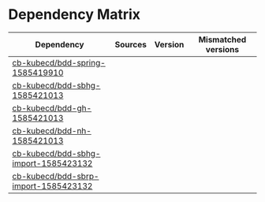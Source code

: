 # Dependency Matrix

Dependency | Sources | Version | Mismatched versions
---------- | ------- | ------- | -------------------
[cb-kubecd/bdd-spring-1585419910](https://github.com/cb-kubecd/bdd-spring-1585419910.git) |  | []() | 
[cb-kubecd/bdd-sbhg-1585421013](https://github.com/cb-kubecd/bdd-sbhg-1585421013.git) |  | []() | 
[cb-kubecd/bdd-gh-1585421013](https://github.com/cb-kubecd/bdd-gh-1585421013.git) |  | []() | 
[cb-kubecd/bdd-nh-1585421013](https://github.com/cb-kubecd/bdd-nh-1585421013.git) |  | []() | 
[cb-kubecd/bdd-sbhg-import-1585423132](https://github.com/cb-kubecd/bdd-sbhg-import-1585423132.git) |  | []() | 
[cb-kubecd/bdd-sbrp-import-1585423132](https://github.com/cb-kubecd/bdd-sbrp-import-1585423132.git) |  | []() | 

